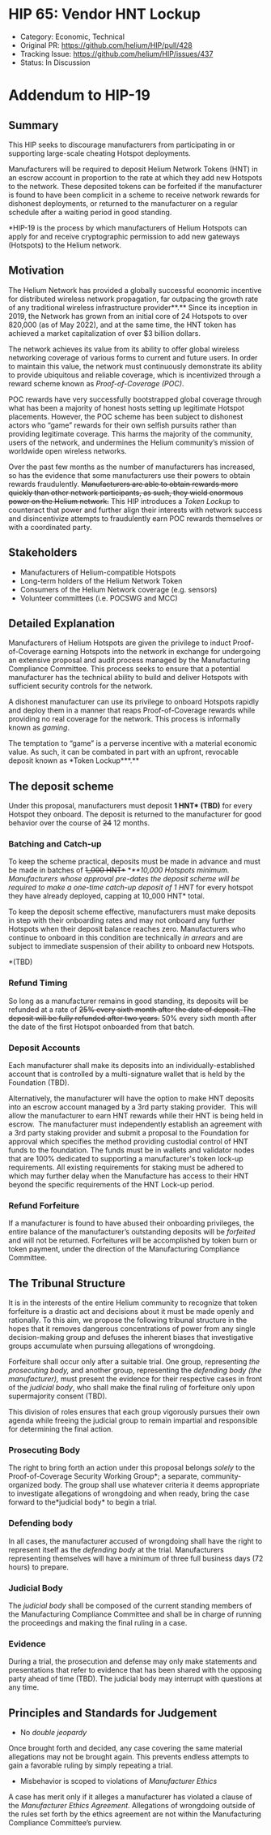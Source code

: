 # HIP 65: Vendor HNT Lockup

- Category: Economic, Technical
- Original PR: <https://github.com/helium/HIP/pull/428>
- Tracking Issue: <https://github.com/helium/HIP/issues/437>
- Status: In Discussion

# Addendum to HIP-19

## Summary

This HIP seeks to discourage manufacturers from participating in or supporting large-scale cheating Hotspot deployments.

Manufacturers will be required to deposit Helium Network Tokens (HNT) in an escrow account in proportion to the rate at which they add new Hotspots to the network. These deposited tokens can be forfeited if the manufacturer is found to have been complicit in a scheme to receive network rewards for dishonest deployments, or returned to the manufacturer on a regular schedule after a waiting period in good standing.

\*HIP-19 is the process by which manufacturers of Helium Hotspots can apply for and receive cryptographic permission to add new gateways (Hotspots) to the Helium network.

## Motivation

The Helium Network has provided a globally successful economic incentive for distributed wireless network propagation, far outpacing the growth rate of any traditional wireless infrastructure provider**.** Since its inception in 2019, the Network has grown from an initial core of 24 Hotspots to over 820,000 (as of May 2022), and at the same time, the HNT token has achieved a market capitalization of over $3 billion dollars.

The network achieves its value from its ability to offer global wireless networking coverage of various forms to current and future users. In order to maintain this value, the network must continuously demonstrate its ability to provide ubiquitous and reliable coverage, which is incentivized through a reward scheme known as _Proof-of-Coverage (POC)_.

POC rewards have very successfully bootstrapped global coverage through what has been a majority of honest hosts setting up legitimate Hotspot placements. However, the POC scheme has been subject to dishonest actors who “game” rewards for their own selfish pursuits rather than providing legitimate coverage. This harms the majority of the community, users of the network, and undermines the Helium community’s mission of worldwide open wireless networks.

Over the past few months as the number of manufacturers has increased, so has the evidence that some manufacturers use their powers to obtain rewards fraudulently. ~~Manufacturers are able to obtain rewards more quickly than other network participants, as such, they wield enormous power on the Helium network.~~ This HIP introduces a _Token Lockup_ to counteract that power and further align their interests with network success and disincentivize attempts to fraudulently earn POC rewards themselves or with a coordinated party.

## Stakeholders

- Manufacturers of Helium-compatible Hotspots
- Long-term holders of the Helium Network Token
- Consumers of the Helium Network coverage (e.g. sensors)
- Volunteer committees (i.e. POCSWG and MCC)

## Detailed Explanation

Manufacturers of Helium Hotspots are given the privilege to induct Proof-of-Coverage earning Hotspots into the network in exchange for undergoing an extensive proposal and audit process managed by the Manufacturing Compliance Committee. This process seeks to ensure that a potential manufacturer has the technical ability to build and deliver Hotspots with sufficient security controls for the network.

A dishonest manufacturer can use its privilege to onboard Hotspots rapidly and deploy them in a manner that reaps Proof-of-Coverage rewards while providing no real coverage for the network. This process is informally known as _gaming_.

The temptation to “game” is a perverse incentive with a material economic value. As such, it can be combated in part with an upfront, revocable deposit known as \*Token Lockup**\*.**

## The deposit scheme

Under this proposal, manufacturers must deposit **1 HNT\* (TBD)** for every Hotspot they onboard. The deposit is returned to the manufacturer for good behavior over the course of ~~24~~ 12 months.

### Batching and Catch-up

To keep the scheme practical, deposits must be made in advance and must be made in batches of ~~1_000 HNT\*~~ \*_\*\*10,000 Hotspots minimum. Manufacturers whose approval pre-dates the deposit scheme will be required to make a one-time catch-up deposit of 1 HNT_ for every hotspot they have already deployed, capping at 10_000 HNT\* total.

To keep the deposit scheme effective, manufacturers must make deposits in step with their onboarding rates and may not onboard any further Hotspots when their deposit balance reaches zero. Manufacturers who continue to onboard in this condition are technically _in arrears_ and are subject to immediate suspension of their ability to onboard new Hotspots.

\*(TBD)

### Refund Timing

So long as a manufacturer remains in good standing, its deposits will be refunded at a rate of ~~25% every sixth month after the date of deposit. The deposit will be fully refunded after two years.~~ 50% every sixth month after the date of the first Hotspot onboarded from that batch.

### Deposit Accounts

Each manufacturer shall make its deposits into an individually-established account that is controlled by a multi-signature wallet that is held by the Foundation (TBD).

Alternatively, the manufacturer will have the option to make HNT deposits into an escrow account managed by a 3rd party staking provider.  This will allow the manufacturer to earn HNT rewards while their HNT is being held in escrow.  The manufacturer must independently establish an agreement with a 3rd party staking provider and submit a proposal to the Foundation for approval which specifies the method providing custodial control of HNT funds to the foundation. The funds must be in wallets and validator nodes that are 100% dedicated to supporting a manufacturer's token lock-up requirements. All existing requirements for staking must be adhered to which may further delay when the Manufacture has access to their HNT beyond the specific requirements of the HNT Lock-up period.

### Refund Forfeiture

If a manufacturer is found to have abused their onboarding privileges, the entire balance of the manufacturer’s outstanding deposits will be _forfeited_ and will not be returned. Forfeitures will be accomplished by token burn or token payment, under the direction of the Manufacturing Compliance Committee.

## The Tribunal Structure

It is in the interests of the entire Helium community to recognize that token forfeiture is a drastic act and decisions about it must be made openly and rationally. To this aim, we propose the following tribunal structure in the hopes that it removes dangerous concentrations of power from any single decision-making group and defuses the inherent biases that investigative groups accumulate when pursuing allegations of wrongdoing.

Forfeiture shall occur only after a suitable trial. One group, representing _the prosecuting body,_ and another group, representing the _defending body (the manufacturer),_ must present the evidence for their respective cases in front of the _judicial body_, who shall make the final ruling of forfeiture only upon supermajority consent (TBD).

This division of roles ensures that each group vigorously pursues their own agenda while freeing the judicial group to remain impartial and responsible for determining the final action.

### Prosecuting Body

The right to bring forth an action under this proposal belongs _solely_ to the Proof-of-Coverage Security Working Group*; a separate, community-organized body. The group shall use whatever criteria it deems appropriate to investigate allegations of wrongdoing and when ready, bring the case forward to the*judicial body\* to begin a trial.

### Defending body

In all cases, the manufacturer accused of wrongdoing shall have the right to represent itself as the _defending body_ at the trial. Manufacturers representing themselves will have a minimum of three full business days (72 hours) to prepare.

### Judicial Body

The _judicial body_ shall be composed of the current standing members of the Manufacturing Compliance Committee and shall be in charge of running the proceedings and making the final ruling in a case.

### Evidence

During a trial, the prosecution and defense may only make statements and presentations that refer to evidence that has been shared with the opposing party ahead of time (TBD). The judicial body may interrupt with questions at any time.

## Principles and Standards for Judgement

- No _double jeopardy_

Once brought forth and decided, any case covering the same material allegations may not be brought again. This prevents endless attempts to gain a favorable ruling by simply repeating a trial.

- Misbehavior is scoped to violations of _Manufacturer Ethics_

A case has merit only if it alleges a manufacturer has violated a clause of the _Manufacturer Ethics Agreement_. Allegations of wrongdoing outside of the rules set forth by the ethics agreement are not within the Manufacturing Compliance Committee’s purview.

